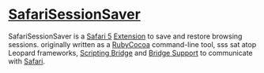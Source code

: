 [SafariSessionSaver](http://github.com/jpld/SafariSessionSaver/)
=============
SafariSessionSaver is a [Safari 5](http://www.apple.com/safari/) [Extension](http://safariextensions.tumblr.com/) to save and restore browsing sessions. originally written as a [RubyCocoa](http://rubycocoa.sourceforge.net/) command-line tool, sss sat atop Leopard frameworks, [Scripting Bridge](http://developer.apple.com/mac/library/documentation/Cocoa/Conceptual/ScriptingBridgeConcepts/Introduction/Introduction.html) and [Bridge Support](http://bridgesupport.macosforge.org/) to communicate with [Safari](http://www.apple.com/safari/).
